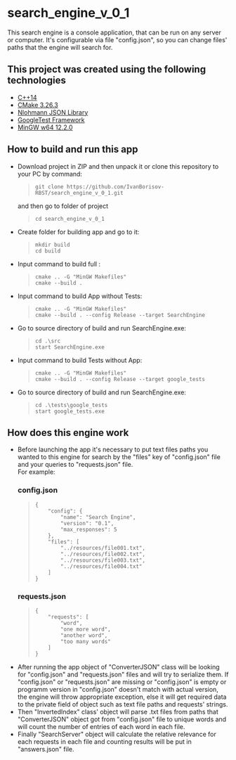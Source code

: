 <h1>search_engine_v_0_1</h1>

<p>This search engine is a console application, that can be run on any server or computer. It's configurable via file "config.json", so you can change files' paths that the engine will search for.</p>

<h2>This project was created using the following technologies</h2>

<ul>
    <li><a href="https://en.cppreference.com/w/cpp/17#">C++14</a></li>
    <li><a href="https://cmake.org/cmake/help/latest/index.html">CMake 3.26.3</a></li>
    <li><a href="https://github.com/nlohmann/json">Nlohmann JSON Library</a></li>
    <li><a href="https://github.com/google/googletest">GoogleTest Framework</a></li>
    <li><a href="https://www.mingw-w64.org/">MinGW w64 12.2.0</a></li>
</ul>

<h2>How to build and run this app</h2>

<ul>
    <li>
        Download project in ZIP and then unpack it or clone this repository to your PC by command:
        <blockquote>
            <code>git clone https://github.com/IvanBorisov-RBST/search_engine_v_0_1.git</code></blockquote>
        and then go to folder of project
        <blockquote>
            <code>cd search_engine_v_0_1</code>
        </blockquote>
    </li>
    <li>
        Create folder for building app and go to it:
        <blockquote>
            <code>mkdir build</code><br/>
            <code>cd build</code>
        </blockquote>
    </li>
     <li>
        Input command to build full :
        <blockquote>
            <code>cmake .. -G "MinGW Makefiles"</code><br/>
            <code>cmake --build . </code>
        </blockquote>
    </li>
    <li>
        Input command to build App without Tests:
        <blockquote>
            <code>cmake .. -G "MinGW Makefiles"</code><br/>
            <code>cmake --build . --config Release --target SearchEngine</code>
        </blockquote>
    </li>
    <li>
        Go to source directory of build and run SearchEngine.exe:
        <blockquote>
            <code>cd .\src</code><br/>
            <code>start SearchEngine.exe</code>
        </blockquote>
    </li>
    <li>
        Input command to build Tests without App:
        <blockquote>
            <code>cmake .. -G "MinGW Makefiles"</code><br/>
            <code>cmake --build . --config Release --target google_tests</code>
        </blockquote>
    </li>
    <li>
        Go to source directory of build and run SearchEngine.exe:
        <blockquote>
            <code>cd .\tests\google_tests</code><br/>
            <code>start google_tests.exe</code>
        </blockquote>
    </li>
</ul>

<h2>How does this engine work</h2>

<ul>
    <li>
        Before launching the app it's necessary to put text files paths you wanted to this engine for search by the "files" key of "config.json" file and your queries to "requests.json" file.<br/>
        For example:
        <h3>config.json</h3>
        <blockquote>
            <code>{
    "config": {
        "name": "Search Engine",
        "version": "0.1",
        "max_responses": 5
    },
    "files": [
        "../resources/file001.txt",
        "../resources/file002.txt",
        "../resources/file003.txt",
        "../resources/file004.txt"
    ]
}</code>
        </blockquote>
        <h3>requests.json</h3>
        <blockquote>
            <code>{
    "requests": [
        "word",
        "one more word",
        "another word",
        "too many words"
    ]
}</code>
        </blockquote>
    </li>
    <li>
        After running the app object of "ConverterJSON" class will be looking for "config.json" and "requests.json" files and will try to serialize them. If "config.json" or "requests.json" are missing or "config.json" is empty or programm version in "config.json" doesn't match with actual version, the engine will throw appropriate exception, else it will get required data to the private field of object such as text file paths and requests' strings.</li>
    <li>
        Then "InvertedIndex" class' object will parse .txt files from paths that "ConverterJSON" object got from "config.json" file to unique words and will count the number of entries of each word in each file.
    </li>
    <li>
        Finally "SearchServer" object will calculate the relative relevance for each requests in each file and counting results will be put in "answers.json" file.
    </li>
</ul>
